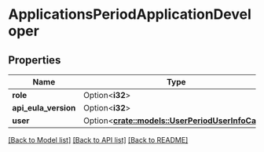# ApplicationsPeriodApplicationDeveloper

## Properties

Name | Type | Description | Notes
------------ | ------------- | ------------- | -------------
**role** | Option<**i32**> |  | [optional]
**api_eula_version** | Option<**i32**> |  | [optional]
**user** | Option<[**crate::models::UserPeriodUserInfoCard**](User.UserInfoCard.md)> |  | [optional]

[[Back to Model list]](../README.md#documentation-for-models) [[Back to API list]](../README.md#documentation-for-api-endpoints) [[Back to README]](../README.md)


